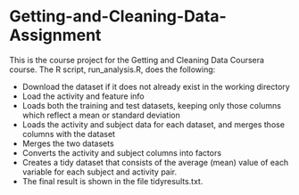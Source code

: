 # Getting-and-Cleaning-Data-Assignment
This is the course project for the Getting and Cleaning Data Coursera course. The R script, run_analysis.R, does the following:
 * Download the dataset if it does not already exist in the working directory
 * Load the activity and feature info
 * Loads both the training and test datasets, keeping only those columns which reflect a mean or standard deviation
 * Loads the activity and subject data for each dataset, and merges those columns with the dataset
 * Merges the two datasets
 * Converts the activity and subject columns into factors
 * Creates a tidy dataset that consists of the average (mean) value of each variable for each subject and activity pair.
 * The final result is shown in the file tidyresults.txt.

